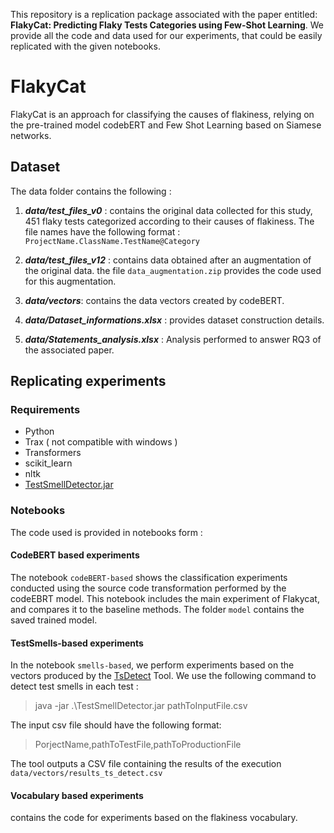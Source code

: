 This repository is a replication package associated with the paper entitled: **FlakyCat: Predicting Flaky Tests Categories using Few-Shot Learning**.
We provide all the code and data used for our experiments, that could be easily replicated with the given notebooks.

# FlakyCat
FlakyCat is an approach for classifying the causes of flakiness, relying on the pre-trained model codebERT and Few Shot Learning based on Siamese networks. 

## Dataset 

The data folder contains the following  : 
1.  ***data/test_files_v0*** : contains the original data collected for this study, 451 flaky tests categorized according to their causes of flakiness. The file names have the following format : `ProjectName.ClassName.TestName@Category`

2.  ***data/test_files_v12*** : contains data obtained after an augmentation of the original data. the file `data_augmentation.zip` provides the code used for this augmentation.

3. ***data/vectors***:  contains the data vectors created by codeBERT. 

4. ***data/Dataset_informations.xlsx*** : provides dataset construction details. 

5. ***data/Statements_analysis.xlsx*** : Analysis performed to answer RQ3 of the associated paper. 



## Replicating experiments


### Requirements 
- Python
- Trax ( not compatible with windows ) 
- Transformers
- scikit_learn
- nltk
- [TestSmellDetector.jar](https://github.com/TestSmells/TestSmellDetector/releases)


### Notebooks 

The code used is provided in notebooks form : 

#### CodeBERT based experiments 

The notebook `codeBERT-based` shows the classification experiments conducted using the source code transformation performed by the codeEBRT model. This notebook includes the main experiment of Flakycat,  and compares it to the baseline methods. The folder `model` contains the saved trained model. 

#### TestSmells-based experiments 

In the notebook `smells-based`, we perform experiments based on the vectors produced by the [TsDetect](https://testsmells.org/pages/testsmelldetector.html) Tool. 
We use the following command to detect test smells in each test : 

  > java -jar .\TestSmellDetector.jar pathToInputFile.csv
  
 The input csv file should have the following format:

  > PorjectName,pathToTestFile,pathToProductionFile

The tool outputs a CSV file containing the results of the execution `data/vectors/results_ts_detect.csv`

#### Vocabulary based experiments 

contains the code for experiments based on the flakiness vocabulary.


